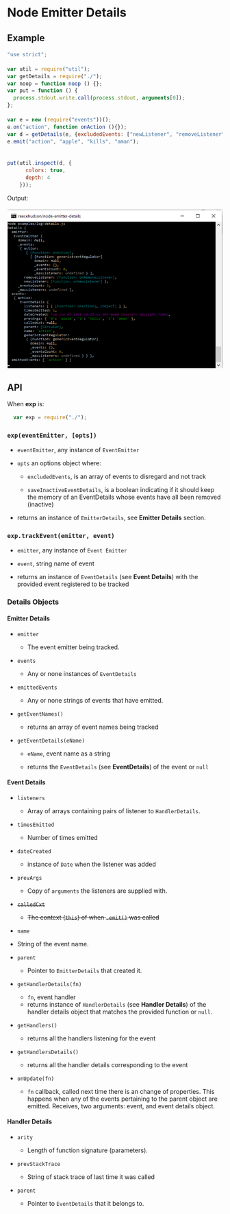 <!-- Since I cannot figure out how to put anchor links, I have replaced it with
     simply embolding the name of the header.  TODO use anchor links -->

Node Emitter Details
====================

Example
-------
```js
"use strict";

var util = require("util");
var getDetails = require("./");
var noop = function noop () {};
var put = function () {
  process.stdout.write.call(process.stdout, arguments[0]);
};

var e = new (require("events"))();
e.on("action", function onAction (){});
var d = getDetails(e, {excludedEvents: ["newListener", "removeListener"]});
e.emit("action", "apple", "kills", "aman");


put(util.inspect(d, {
      colors: true,
      depth: 4
    }));

```
Output:
<br/>
<br/>
![Output of Script](./log-details-output.png)

API
---
When **exp** is:
```js
  var exp = require("./");
```
### `exp(eventEmitter, [opts])` ###
  * `eventEmitter`, any instance of `EventEmitter`

  * `opts` an options object where:

    * `excludedEvents`, is an array of events to disregard and not track

    * `saveInactiveEventDetails`, is a boolean indicating if it should keep
      the memory of an EventDetails whose events have all been removed
      (inactive)

  * returns an instance of `EmitterDetails`, see **Emitter Details** section.

### `exp.trackEvent(emitter, event)` ###

  * `emitter`, any instance of `Event Emitter`

  * `event`, string name of event

  * returns an instance of `EventDetails` (see **Event Details**) with the
    provided event registered to be tracked

### Details Objects ###

#### Emitter Details ####
* `emitter`
  * The event emitter being tracked.

* `events`
  * Any or none instances of `EventDetails`

* `emittedEvents`
  * Any or none strings of events that have emitted.

* `getEventNames()`
  * returns an array of event names being tracked

* `getEventDetails(eName)`
  * `eName`, event name as a string

  * returns the `EventDetails` (see **EventDetails**) of the event or `null`

#### Event Details ####
* `listeners`

  * Array of arrays containing pairs of listener to `HandlerDetails`.

* `timesEmitted`
  * Number of times emitted

* `dateCreated`
  * instance of `Date` when the listener was added

* `prevArgs`
  * Copy of `arguments` the listeners are supplied with.

* ~~`calledCxt`~~
  * ~~The context (`this`) of when `.emit()` was called~~

*  `name`
  * String of the event name.

<!-- private internal
* `genericEventRegulator`
  * see **Generic Event Regulator** section -->

* `parent`
  * Pointer to `EmitterDetails` that created it.

* `getHandlerDetails(fn)`
  * `fn`, event handler
  * returns instance of `HandlerDetails` (see **Handler Details**) of the
    handler details object that matches the provided function or `null`.

* `getHandlers()`
  * returns all the handlers listening for the event

* `getHandlersDetails()`
  * returns all the handler details corresponding to the event

* `onUpdate(fn)`
  * `fn` callback, called next time there is an change of properties.  This
    happens when any of the events pertaining to the parent object are emitted.
    Receives, two arguments: event, and event details object.

#### Handler Details ####
* `arity`
  * Length of function signature (parameters).

* `prevStackTrace`
  * String of stack trace of last time it was called

* `parent`
  * Pointer to `EventDetails` that it belongs to.
